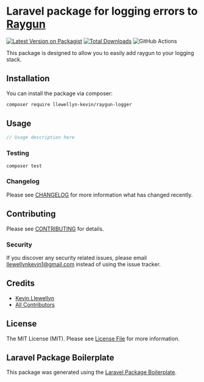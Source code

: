 # Laravel package for logging errors to [Raygun](https://raygun.com/)

[![Latest Version on Packagist](https://img.shields.io/packagist/v/llewellyn-kevin/raygun-logger.svg?style=flat-square)](https://packagist.org/packages/llewellyn-kevin/raygun-logger)
[![Total Downloads](https://img.shields.io/packagist/dt/llewellyn-kevin/raygun-logger.svg?style=flat-square)](https://packagist.org/packages/llewellyn-kevin/raygun-logger)
![GitHub Actions](https://github.com/llewellyn-kevin/raygun-logger/actions/workflows/main.yml/badge.svg)

This package is designed to allow you to easily add raygun to your logging stack.

## Installation

You can install the package via composer:

```bash
composer require llewellyn-kevin/raygun-logger
```

## Usage

```php
// Usage description here
```

### Testing

```bash
composer test
```

### Changelog

Please see [CHANGELOG](CHANGELOG.md) for more information what has changed recently.

## Contributing

Please see [CONTRIBUTING](CONTRIBUTING.md) for details.

### Security

If you discover any security related issues, please email llewellynkevin1@gmail.com instead of using the issue tracker.

## Credits

- [Kevin Llewellyn](https://github.com/llewellyn-kevin)
- [All Contributors](../../contributors)

## License

The MIT License (MIT). Please see [License File](LICENSE.md) for more information.

## Laravel Package Boilerplate

This package was generated using the [Laravel Package Boilerplate](https://laravelpackageboilerplate.com).
